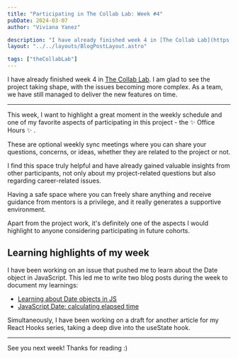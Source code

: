 ```yaml
---
title: "Participating in The Collab Lab: Week #4"
pubDate: 2024-03-07
author: "Viviana Yanez"

description: "I have already finished week 4 in [The Collab Lab](https://the-collab-lab.codes/). I am glad to see the project taking shape, with the issues becoming more complex. As a team, we have still managed to deliver the new features on time."
layout: "../../layouts/BlogPostLayout.astro"

tags: ["theCollabLab"]
---
```


I have already finished week 4 in [The Collab Lab](https://the-collab-lab.codes/). I am glad to see the project taking shape, with the issues becoming more complex. As a team, we have still managed to deliver the new features on time.

---

This week, I want to highlight a great moment in the weekly schedule and one of my favorite aspects of participating in this project - the ✨ Office Hours ✨ .

These are optional weekly sync meetings where you can share your questions, concerns, or ideas, whether they are related to the project or not.

I find this space truly helpful and have already gained valuable insights from other participants, not only about my project-related questions but also regarding career-related issues.

Having a safe space where you can freely share anything and receive guidance from mentors is a privilege, and it really generates a supportive environment.

Apart from the project work, it's definitely one of the aspects I would highlight to anyone considering participating in future cohorts.

## Learning highlights of my week

I have been working on an issue that pushed me to learn about the Date object in JavaScript. This led me to write two blog posts during the week to document my learnings:

- [Learning about Date objects in JS](https://dev.to/vivitt/learning-about-date-objects-in-js-56l1)
- [JavaScript Date: calculating elapsed time](https://dev.to/vivitt/javascript-date-calculating-elapsed-time-5bfl)

Simultaneously, I have been working on a draft for another article for my React Hooks series, taking a deep dive into the useState hook.

---

See you next week! Thanks for reading :)
